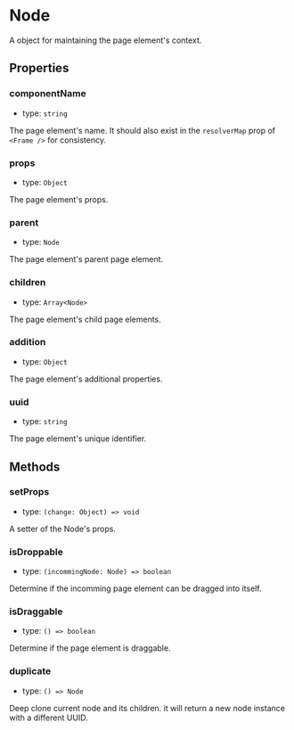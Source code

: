 # Node

A object for maintaining the page element's context.

## Properties

### componentName

 * type: `string`

The page element's name. It should also exist in the `resolverMap` prop of `<Frame />` for consistency.

### props

 * type: `Object`

The page element's props.

### parent

 * type: `Node`

The page element's parent page element.

### children

 * type: `Array<Node>`

The page element's child page elements.

### addition

 * type: `Object`

The page element's additional properties.

### uuid

 * type: `string`

The page element's unique identifier.

## Methods

### setProps

 * type: `(change: Object) => void` 

A setter of the Node's props.

### isDroppable

 * type: `(incommingNode: Node) => boolean` 

Determine if the incomming page element can be dragged into itself.

### isDraggable

 * type: `() => boolean` 

Determine if the page element is draggable.

### duplicate

 * type: `() => Node` 

Deep clone current node and its children. it will return a new node instance with a different UUID.
